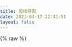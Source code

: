 ```yaml
---
title: 思维导图
date: 2021-04-17 22:41:51
layout: false
---
```

{% raw %}
<!DOCTYPE html>
<html lang="en">
<head>
  <meta charset="UTF-8">
  <title>Mind Map</title>
  <style type="text/css">
    html, body {
      margin: 0;
      padding: 0;
      width: 100%;
      height: 100%;
    }
  </style>
</head>
<body>
<div id="app" style="width: 100%;height: 100%;"></div>
<script src="https://cdn.jsdelivr.net/npm/janvas"></script>
<script src="https://cdn.jsdelivr.net/gh/jasonkayzk/blog_static@master/component/思维导图/xmind.js"></script>
 <!-- 站内通知 -->
  <script type="text/javascript" src="https://cdn.bootcdn.net/ajax/libs/jquery/1.11.1/jquery.min.js"></script>
  <link href='https://apps.bdimg.com/libs/bootstrap/3.3.4/css/bootstrap.css' rel='stylesheet' type='text/css'>
  <link rel="stylesheet" type="text/css" href="https://cdn.jsdelivr.net/gh/jasonkayzk/blog_static@master/component/思维导图/css/default.css">
  <link rel="stylesheet" href="https://cdn.jsdelivr.net/gh/jasonkayzk/blog_static@master/component/思维导图/css/notification.css">
  <link rel="stylesheet" href="https://cdn.jsdelivr.net/gh/jasonkayzk/blog_static@master/component/思维导图/css/index.css">
  <script src="https://cdn.jsdelivr.net/gh/jasonkayzk/blog_static@master/component/思维导图/notification.js"></script>
  <script>
    'use strict';
    (function () {
      $(function () {
        $('.position').click(function (event) {
          var el = $(event.target);
          $('.position').removeClass('selected');
          el.addClass('selected');
          position = el.attr('data-position');
        });
      });
    });
    var position = 2;
    // 关闭百毫秒数
    var closeTime = 50;
    var notifyFunc = function () {
      Notification.create(
        // Title
        "欢迎使用思维导图✒️",
        // Text
        "思维导图操作说明：<BR/><a href='https://cdn.jsdelivr.net/gh/jasonkayzk/blog_static@master/component/思维导图/Manual.jpg' target='_blank'>JMind使用手册</a>",
        // Illustration
        "https://cdn.jsdelivr.net/gh/jasonkayzk/blog_static@master/component/思维导图/images/avatar4.jpg",
        // Effect
        'fadeInRight',
        // Position 1, 2, 3, 4
        1,
        closeTime
      );
    };
    notifyFunc();
  </script>
</body>
</html>
{% endraw %}